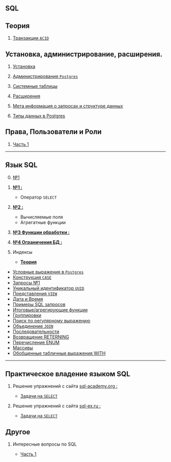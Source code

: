 SQL 
---

Теория
---
1) [Транзакции `ACID`](Theory/transaction_1.md)


Установка, администрирование, расширения.
---

1) [Установка](Admin/install.md)

2) [Администрирование `Postgres`](Admin/lesson_1.md)

3) [Системные таблицы](Admin/lesson_2.md)

5) [Расширения](Admin/app_1.md)

6) [Мета информация о запросах и структуре данных](Admin/exp_1.md) 

7) [Типы данных в Postgres](Admin/type.md)

Права, Пользователи и Роли
---

1) [Часть 1](Users/users_1.md)


---
Язык SQL
---

0. [№1](SQL/1.md)


1. **[№1 : ](SQL/sql_1.md)**
    - Оператор `SELECT`

2. **[№2 : ](SQL/sql_2.md)**
    - Вычисляемые поля
    - Агрегатные функции

3. **[№3 Функции обработки : ](SQL/sql_3.md)**

4. **[№4 Ограничения БД : ](SQL/sql_4.md)**

5. Индексы
      - **[Теория](index/index_1.md)**
     
- [Условные выражения в `Postgres`](SQL/expression.md)
- [Конструкция `CASE`](SQL/case_1.md)
- [Запросы №1](SQL/lesson_3.md)
- [Уникальный идентификатор `UUID`](SQL/uuid.md)
- [Представления `VIEW`](SQL/view.md)
- [Дата и Время](SQL/datetime.md)
- [Примеры SQL запросов](SQL/ex_1.md)
- [Итоговые/агрегирующие функции](SQL/agregat.md)
- [Группировки](SQL/group_1.md)
- [Поиск по регулярному выражению](SQL/reg_1.md)
- [Объединение `JOIN`](SQL/join_1.md)
- [Последовательности](SQL/sequence_1.md)
- [Возвращение RETERNING ](SQL/reterning_1.md)
- [Перечисление ENUM ](SQL/enum_1.md)
- [Массивы ](SQL/array_1.md)
- [Обобщенные табличные выражения WITH ](SQL/with_1.md)

___
Практическое владение языком SQL
---

1) Решение упражнений с сайта [sql-academy.org :](https://sql-academy.org/)
    - [Задачи на `SELECT`](Practice/sql-academy.org/SELECT/Exercises.md)


2) Решение упражнений с сайта [sql-ex.ru :](http://sql-ex.ru)
    - [Задачи на `SELECT`](Practice/sql-ex.ru/SELECT/Exercises.md)

Другое
---

1) Интересные вопросы по SQL 
   
   - [Часть 1](Other-/other_1.md)
